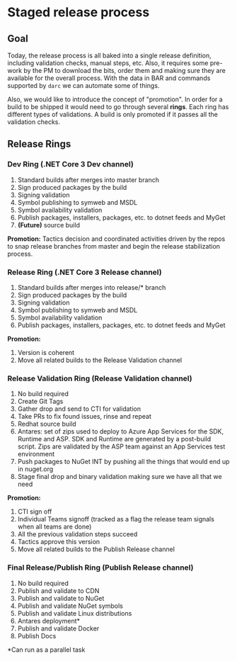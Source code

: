 # Staged release process

## Goal

Today, the release process is all baked into a single release definition, including validation checks, manual steps, etc. 
Also, it requires some pre-work by the PM to download the bits, order them and making sure they are available for the overall
process. With the data in BAR and commands supported by `darc` we can automate some of things.

Also, we would like to introduce the concept of "promotion". In order for a build to be shipped it would need to go
through several **rings**. Each ring has different types of validations. A build is only promoted if it passes all the 
validation checks.

## Release Rings

### Dev Ring (.NET Core 3 Dev channel)

1. Standard builds after merges into master branch
2. Sign produced packages by the build
3. Signing validation
4. Symbol publishing to symweb and MSDL
5. Symbol availability validation
6. Publish packages, installers, packages, etc. to dotnet feeds and MyGet
7. **(Future)** source build

**Promotion:** Tactics decision and coordinated activities driven by the repos to snap release branches from master and 
begin the release stabilization process. 

### Release Ring (.NET Core 3 Release channel)

1. Standard builds after merges into release/* branch
2. Sign produced packages by the build
3. Signing validation
4. Symbol publishing to symweb and MSDL
5. Symbol availability validation
6. Publish packages, installers, packages, etc. to dotnet feeds and MyGet

**Promotion:** 
1. Version is coherent
2. Move all related builds to the Release Validation channel

### Release Validation Ring (Release Validation channel)

1. No build required
2. Create Git Tags
3. Gather drop and send to CTI for validation
4. Take PRs to fix found issues, rinse and repeat
5. Redhat source build
6. Antares: set of zips used to deploy to Azure App Services for the SDK, Runtime and ASP. SDK and Runtime are generated by a 
post-build script. Zips are validated by the ASP team against an App Services test environment
7. Push packages to NuGet INT by pushing all the things that would end up in nuget.org
8. Stage final drop and binary validation making sure we have all that we need

**Promotion:**
1. CTI sign off
2. Individual Teams signoff (tracked as a flag the release team signals when all teams are done)
3. All the previous validation steps succeed
4. Tactics approve this version
5. Move all related builds to the Publish Release channel

### Final Release/Publish Ring (Publish Release channel)
 
1. No build required
2. Publish and validate to CDN
3. Publish and validate to NuGet
4. Publish and validate NuGet symbols
5. Publish and validate Linux distributions
6. Antares deployment*
7. Publish and validate Docker
8. Publish Docs

*Can run as a parallel task
